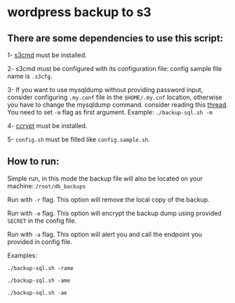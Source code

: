# wordpress backup to s3

## There are some dependencies to use this script:

1- [s3cmd](https://s3tools.org/s3cmd) must be installed.

2- s3cmd must be configured with its configuration file: config sample file name is `.s3cfg`.

3- If you want to use mysqldump without providing password input, consider configuring `.my.conf` file in the `$HOME/.my.cnf` location, otherwise you have to change the mysqldump command. consider reading this [thread](https://stackoverflow.com/questions/9293042/how-to-perform-a-mysqldump-without-a-password-prompt). You need to set `-m` flag as first argument.  Example: `./backup-sql.sh -m`

4- [ccrypt](https://ccrypt.sourceforge.net) must be installed.

5- `config.sh` must be filled like `config.sample.sh`.

## How to run:

Simple run, in this mode the backup file will also be located on your machine: `/root/db_backups`

Run with `-r` flag. This option will remove the local copy of the backup.

Run with `-e` flag. This option will encrypt the backup dump using provided `SECRET` in the config file.

Run with `-a` flag. This option will alert you and call the endpoint you provided in config file.

Examples:

`./backup-sql.sh -rame`

`./backup-sql.sh -ame`

`./backup-sql.sh -ae`